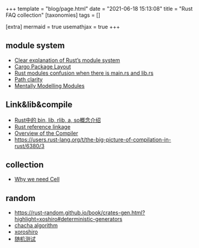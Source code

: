 +++
template = "blog/page.html"
date = "2021-06-18 15:13:08"
title = "Rust FAQ collection"
[taxonomies]
tags = []

[extra]
mermaid = true
usemathjax = true
+++
<!--
mermaid example:
<div class="mermaid">
    mermaid program
</div>
-->

## module system
- [Clear explanation of Rust’s module system](http://www.sheshbabu.com/posts/rust-module-system/)
- [Cargo Package Layout](https://doc.rust-lang.org/cargo/guide/project-layout.html)
- [Rust modules confusion when there is main.rs and lib.rs](https://stackoverflow.com/questions/57756927/rust-modules-confusion-when-there-is-main-rs-and-lib-rs)
- [Path clarity](https://doc.rust-lang.org/edition-guide/rust-2018/module-system/path-clarity.html)
- [Mentally Modelling Modules](https://manishearth.github.io/blog/2017/05/14/mentally-modelling-modules/)

## Link&lib&compile
- [Rust中的 bin, lib, rlib, a, so概念介绍](https://cloud.tencent.com/developer/article/1583081)
- [Rust reference linkage](https://doc.rust-lang.org/reference/linkage.html)
- [Overview of the Compiler](https://rustc-dev-guide.rust-lang.org/overview.html)
- https://users.rust-lang.org/t/the-big-picture-of-compilation-in-rust/6380/3

## collection
- [Why we need Cell](https://ibraheem.ca/writings/rust-interior-mutability-understanding-cell/)

## random
- https://rust-random.github.io/book/crates-gen.html?highlight=xoshiro#deterministic-generators
- [chacha algorithm](https://cr.yp.to/chacha/chacha-20080128.pdf)
- [xoroshiro](https://prng.di.unimi.it/)
- [随机测试](https://en.wikipedia.org/wiki/TestU01)
